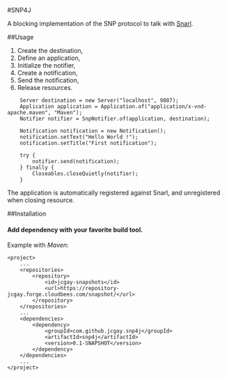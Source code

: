#SNP4J

A blocking implementation of the SNP protocol to talk with [Snarl](http://snarl.fullphat.net/).

##Usage
1. Create the destination,
2. Define an application,
2. Initialize the notifier,
3. Create a notification,
4. Send the notification,
5. Release resources.

```	
	Server destination = new Server("localhost", 9887);
	Application application = Application.of("application/x-vnd-apache.maven", "Maven");
	Notifier notifier = SnpNotifier.of(application, destination);
	
	Notification notification = new Notification();
	notification.setText("Hello World !");
	notification.setTitle("First notification");
	
	try {
    	notifier.send(notification);
    } finally {
        Closeables.closeQuietly(notifier);
    }
```

The application is automatically registered against Snarl, and unregistered when closing resource.

##Installation

#### Add dependency with your favorite build tool.

Example with *Maven*:

    <project>
  		...
  		<repositories>
    		<repository>
      			<id>jcgay-snapshots</id>
      			<url>https://repository-jcgay.forge.cloudbees.com/snapshot/</url>
    		</repository>
  		</repositories>
  		...
  		<dependencies>
  			<dependency>
				<groupId>com.github.jcgay.snp4j</groupId>
			    <artifactId>snp4j</artifactId>
			    <version>0.1-SNAPSHOT</version>
    		</dependency>
  		</dependencies>
  		...
	</project>